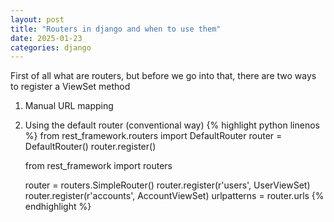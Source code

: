 ```yaml
---
layout: post
title: "Routers in django and when to use them"
date: 2025-01-23
categories: django
---
```



First of all what are routers, but before we go into that, there are two ways to register a ViewSet method

1. Manual URL mapping
2. Using the default router (conventional way)
    {% highlight python linenos %}
    from rest_framework.routers import DefaultRouter
    router = DefaultRouter()
    router.register()

    from rest_framework import routers

    router = routers.SimpleRouter()
    router.register(r'users', UserViewSet)
    router.register(r'accounts', AccountViewSet)
    urlpatterns = router.urls
    {% endhighlight %}
